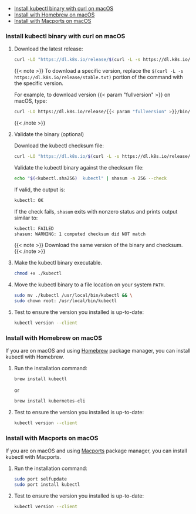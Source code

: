 - [Install kubectl binary with curl on macOS](#install-kubectl-binary-with-curl-on-macos)
- [Install with Homebrew on macOS](#install-with-homebrew-on-macos)
- [Install with Macports on macOS](#install-with-macports-on-macos)

### Install kubectl binary with curl on macOS

1. Download the latest release:

   ```bash
   curl -LO "https://dl.k8s.io/release/$(curl -L -s https://dl.k8s.io/release/stable.txt)/bin/darwin/amd64/kubectl"
   ```

   {{< note >}}
   To download a specific version, replace the `$(curl -L -s https://dl.k8s.io/release/stable.txt)` portion of the command with the specific version.

   For example, to download version {{< param "fullversion" >}} on macOS, type:

   ```bash
   curl -LO https://dl.k8s.io/release/{{< param "fullversion" >}}/bin/darwin/amd64/kubectl
   ```

   {{< /note >}}

1. Validate the binary (optional)

   Download the kubectl checksum file:

   ```bash
   curl -LO "https://dl.k8s.io/$(curl -L -s https://dl.k8s.io/release/stable.txt)/bin/darwin/amd64/kubectl.sha256"
   ```

   Validate the kubectl binary against the checksum file:

   ```bash
   echo "$(<kubectl.sha256)  kubectl" | shasum -a 256 --check
   ```

   If valid, the output is:

   ```bash
   kubectl: OK
   ```

   If the check fails, `shasum` exits with nonzero status and prints output similar to:

   ```bash
   kubectl: FAILED
   shasum: WARNING: 1 computed checksum did NOT match
   ```

   {{< note >}}
   Download the same version of the binary and checksum.
   {{< /note >}}

1. Make the kubectl binary executable.

   ```bash
   chmod +x ./kubectl
   ```

1. Move the kubectl binary to a file location on your system `PATH`.

   ```bash
   sudo mv ./kubectl /usr/local/bin/kubectl && \
   sudo chown root: /usr/local/bin/kubectl
   ```

1. Test to ensure the version you installed is up-to-date:

   ```bash
   kubectl version --client
   ```

### Install with Homebrew on macOS

If you are on macOS and using [Homebrew](https://brew.sh/) package manager, you can install kubectl with Homebrew.

1. Run the installation command:

   ```bash
   brew install kubectl 
   ```

   or

   ```bash
   brew install kubernetes-cli
   ```

1. Test to ensure the version you installed is up-to-date:

   ```bash
   kubectl version --client
   ```

### Install with Macports on macOS

If you are on macOS and using [Macports](https://macports.org/) package manager, you can install kubectl with Macports.

1. Run the installation command:

   ```bash
   sudo port selfupdate
   sudo port install kubectl
   ```

1. Test to ensure the version you installed is up-to-date:

   ```bash
   kubectl version --client
   ```